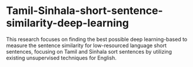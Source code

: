 # Tamil-Sinhala-short-sentence-similarity-deep-learning
This research focuses on finding the best possible deep learning-based to measure the sentence similarity for low-resourced language short sentences, focusing on Tamil and Sinhala sort sentences by utilizing existing unsupervised techniques for English.

